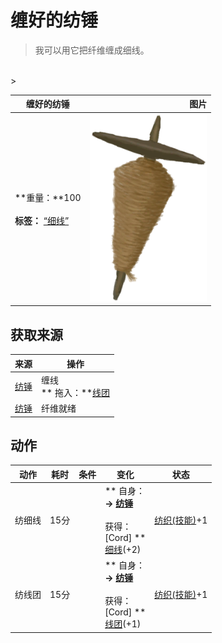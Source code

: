 # 缠好的纺锤  
> 我可以用它把纤维缠成细线。  
<br>  
>   
  
  缠好的纺锤  |   图片   
 ----  |  ----:   
 **重量：**100<br><br>**标签：**	[“细线”](tag_Cord.md)  |  <img decoding="async" src="Sprite/SpindledCord.png" href="a.md" style="max-width:300px;max-height:300px;">   
  
## 获取来源  
来源  |  操作  
----  |  ----  
[纺锤](Spindle.md)  |  缠线<br>** 拖入：**[线团](YarnFiber.md)  
[纺锤](Spindle.md)  |  纤维就绪  
## 动作  
动作  |  耗时  |  条件  |  变化  |  状态  
----  |  ----  |  ----  |  ----  |  ----  
纺细线<br>  |  15分  |    |  ** 自身：**<br>→ [纺锤](Spindle.md)<br><br>** 获得： **<br>** [Cord] **<br>  [细线](CordFiber.md)(+2)<br>  |  [纺织(技能)](Skill_Tailoring.md)+1  
纺线团<br>  |  15分  |    |  ** 自身：**<br>→ [纺锤](Spindle.md)<br><br>** 获得： **<br>** [Cord] **<br>  [线团](YarnFiber.md)(+1)<br>  |  [纺织(技能)](Skill_Tailoring.md)+1  


<script>document.title="缠好的纺锤 - 卡牌生存百科 Card Survival Wiki";</script>